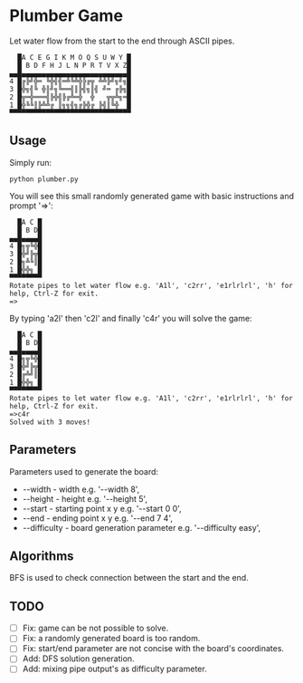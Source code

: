 # Plumber Game

Let water flow from the start to the end through ASCII pipes.

```text
  █A C E G I K M O Q S U W Y █
  █ B D F H J L N P R T V X Z█
▄▄█▄▄▄▄▄▄▄▄▄▄▄▄▄▄▄▄▄▄▄▄▄▄▄▄▄▄█
4 █╔╠╝╬═ ╚╬╣╣═╩╚╩╬╠╔╦ ╩╩╠╝╗╝╗█
3 █╬╗╣╚ ╬║╝╗╚══╣║╠╣╗║╣ ╝═ ╔╠╗█
2 █╦═╬═══╣╠╬╣╠╔╩═╬  ╬   ╦╦╩╗═█
1 █╬╚╚║╠╩╩╔ ║╗╗╣╗╔╠╬╔ ╠╣║╚╬  █
▀▀▀▀▀▀▀▀▀▀▀▀▀▀▀▀▀▀▀▀▀▀▀▀▀▀▀▀▀▀
```

## Usage

Simply run:
```shell
python plumber.py
```
You will see this small randomly generated game with basic instructions and prompt '=>':

```text
  █A C █
  █ B D█
▄▄█▄▄▄▄█
4 █╗╦╚╬█
3 █╬╝╠╦█
2 █╗╩╚║█
1 █╬╬╗ █
▀▀▀▀▀▀▀▀
Rotate pipes to let water flow e.g. 'A1l', 'c2rr', 'e1rlrlrl', 'h' for help, Ctrl-Z for exit.
=>
```

By typing 'a2l' then 'c2l' and finally 'c4r' you will solve the game:

```text
  █A C █
  █ B D█
▄▄█▄▄▄▄█
4 █╗╦╚╬█
3 █╬╝╠╦█
2 █╔╩╝║█
1 █╬╬╗ █
▀▀▀▀▀▀▀▀
Rotate pipes to let water flow e.g. 'A1l', 'c2rr', 'e1rlrlrl', 'h' for help, Ctrl-Z for exit.
=>c4r
Solved with 3 moves!
```

## Parameters
Parameters used to generate the board:
- --width - width e.g. '--width 8',
- --height - height e.g. '--height 5',
- --start - starting point x y e.g. '--start 0 0',
- --end - ending point x y e.g. '--end 7 4',
- --difficulty - board generation parameter e.g. '--difficulty easy',

## Algorithms
BFS is used to check connection between the start and the end. 

## TODO
-[ ] Fix: game can be not possible to solve.
-[ ] Fix: a randomly generated board is too random.
-[ ] Fix: start/end parameter are not concise with the board's coordinates.
-[ ] Add: DFS solution generation.
-[ ] Add: mixing pipe output's as difficulty parameter.